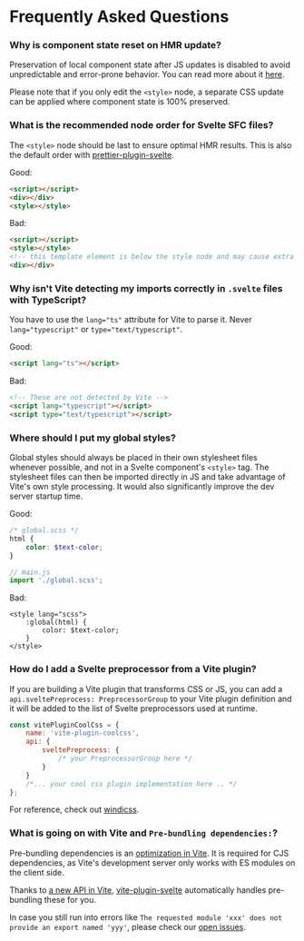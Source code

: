 # Frequently Asked Questions

### Why is component state reset on HMR update?

Preservation of local component state after JS updates is disabled to avoid unpredictable and error-prone behavior. You can read more about it [here](https://github.com/rixo/svelte-hmr#preservation-of-local-state).

Please note that if you only edit the `<style>` node, a separate CSS update can be applied where component state is 100% preserved.

### What is the recommended node order for Svelte SFC files?

The `<style>` node should be last to ensure optimal HMR results. This is also the default order with [prettier-plugin-svelte](https://github.com/sveltejs/prettier-plugin-svelte).

Good:

```html
<script></script>
<div></div>
<style></style>
```

Bad:

```html
<script></script>
<style></style>
<!-- this template element is below the style node and may cause extra HMR updates -->
<div></div>
```

### Why isn't Vite detecting my imports correctly in `.svelte` files with TypeScript?

You have to use the `lang="ts"` attribute for Vite to parse it. Never `lang="typescript"` or `type="text/typescript"`.

Good:

```html
<script lang="ts"></script>
```

Bad:

```html
<!-- These are not detected by Vite -->
<script lang="typescript"></script>
<script type="text/typescript"></script>
```

### Where should I put my global styles?

Global styles should always be placed in their own stylesheet files whenever possible, and not in a Svelte component's `<style>` tag. The stylesheet files can then be imported directly in JS and take advantage of Vite's own style processing. It would also significantly improve the dev server startup time.

Good:

```scss
/* global.scss */
html {
	color: $text-color;
}
```

```js
// main.js
import './global.scss';
```

Bad:

```svelte
<style lang="scss">
	:global(html) {
		color: $text-color;
	}
</style>
```

### How do I add a Svelte preprocessor from a Vite plugin?

If you are building a Vite plugin that transforms CSS or JS, you can add a `api.sveltePreprocess: PreprocessorGroup` to your Vite plugin definition and it will be added to the list of Svelte preprocessors used at runtime.

```js
const vitePluginCoolCss = {
	name: 'vite-plugin-coolcss',
	api: {
		sveltePreprocess: {
			/* your PreprocessorGroup here */
		}
	}
	/*... your cool css plugin implementation here .. */
};
```

For reference, check out [windicss](https://github.com/windicss/vite-plugin-windicss/blob/517eca0cebc879d931c6578a08accadfb112157c/packages/vite-plugin-windicss/src/index.ts#L167).

### What is going on with Vite and `Pre-bundling dependencies:`?

Pre-bundling dependencies is an [optimization in Vite](https://vitejs.dev/guide/dep-pre-bundling.html). It is required for CJS dependencies, as Vite's development server only works with ES modules on the client side.

Thanks to [a new API in Vite](https://github.com/vitejs/vite/pull/4634), [vite-plugin-svelte](https://github.com/sveltejs/vite-plugin-svelte/pull/157) automatically handles pre-bundling these for you.

In case you still run into errors like `The requested module 'xxx' does not provide an export named 'yyy'`, please check our [open issues](https://github.com/sveltejs/vite-plugin-svelte/issues).
